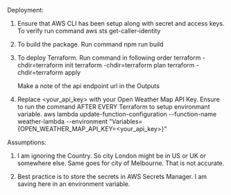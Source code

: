 Deployment:

1. Ensure that AWS CLI has been setup along with secret and access keys. To verify run command
   aws sts get-caller-identity

2. To build the package. Run command
   npm run build

3. To deploy Terraform. Run command in following order
   terraform -chdir=terraform init
   terraform -chdir=terraform plan
   terraform -chdir=terraform apply

   Make a note of the api endpoint url in the Outputs

4. Replace <your_api_key> with your Open Weather Map API Key. Ensure to run the command AFTER EVERY Terraform to setup environmant variable.
   aws lambda update-function-configuration --function-name weather-lambda --environment "Variables={OPEN_WEATHER_MAP_API_KEY=<your_api_key>}"

Assumptions:

1. I am ignoring the Country. So city London might be in US or UK or somewhere else. Same goes for city of Melbourne. That is not accurate.

2. Best practice is to store the secrets in AWS Secrets Manager. I am saving here in an environment variable.
